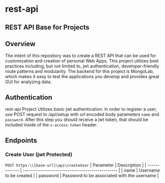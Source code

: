 # rest-api
## REST API Base for Projects

## Overview

The intent of this repository was to create a REST API that can be used for customization and creation of personal Web Apps.
This project utilizes best practices including, but not limited to, jwt authentication, developer-friendly route patterns and modularity.
The backend for this project is MongoLab, which makes it easy to test the applications you develop and provides great GUI for analyzing data.

## Authentication
rest-api Project Utilizes basic jwt authentication. In order to register a user, use POST request to /api/setup with url encoded body parameters `name` and `password`. After this step you should receive a jwt token, that should be included inside of the `x-access-token` header.

## Endpoints
### Create User (jwt Protected)
`POST https:\\[base-url]\api\createUser`
| Parameter     | Description                                      |
| ------------- | :----------------------------------------------- |
| name          | Username to be created                           |
| password      | Password to be associated with the username      |
